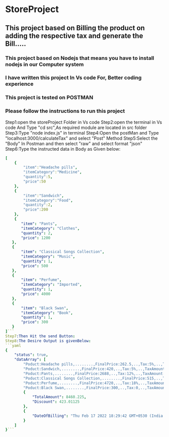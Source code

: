 # StoreProject
## This project based on Billing the product on adding the respective tax and generate the Bill.....

###  This project based on Nodejs that means you have to install nodejs in our Computer system
### I have written this project In Vs code For, Better coding experience
### This project is tested on POSTMAN
### Please follow the instructions to run this project
Step1:open the storeProject Folder in Vs code 
Step2:open the terminal in Vs code And Type "cd src",As required module are located in src folder
Step3:Type "node index.js" in terminal 
Step4:Open the postMan and Type "localhost:3000/calculateTax" and select  "Post" Method
Step5:Select the "Body" In Postman and then select "raw" and select format "json"
Step6:Type the instructed data in Body as Given below:
```yaml
[
    {
        "item":"Headache pills",
        "itemCategory":"Medicine",
        "quantity":5,
        "price":50
    },
    {
        "item":"Sandwich",
        "itemCategory":"Food",
        "quantity":2,
        "price":200
    },
    {
       "item": "Pants",
       "itemCategory": "Clothes",
       "quantity": 2,
       "price": 1200
   },
   {
       "item": "Classical Songs Collection",
       "itemCategory": "Music",
       "quantity": 1,
       "price": 500
   },
   {
       "item": "Perfume",
       "itemCategory": "Imported",
       "quantity": 1,
       "price": 4000
   },
   {
       "item": "Black Swan",
       "itemCategory": "Book",
       "quantity": 1,
       "price": 300
   }
]```
Step7:Then Hit the send Button:
Step8:The Desire Output is givenBelow:
```yaml
{
    "status": true,
    "dataArray": [
        "Poduct:Headache pills,........,FinalPrice:262.5,..,Tax:5%,..,TaxAmount:12.5",
        "Poduct:Sandwich,........,FinalPrice:420,..,Tax:5%,..,TaxAmount:20",
        "Poduct:Pants,........,FinalPrice:2688,..,Tax:12%,..,TaxAmount:288",
        "Poduct:Classical Songs Collection,........,FinalPrice:515,..,Tax:3%,..,TaxAmount:15",
        "Poduct:Perfume,........,FinalPrice:4720,..,Tax:18%,..,TaxAmount:720",
        "Poduct:Black Swan,........,FinalPrice:300,..,Tax:0,..,TaxAmount:0",
        {
            "TotalAmount": 8460.225,
            "Discount": 423.01125
        },
        {
            "DateOfBilling": "Thu Feb 17 2022 18:29:42 GMT+0530 (India Standard Time)"
        }
    ]
}```
